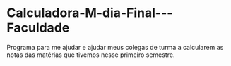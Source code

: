 # Calculadora-M-dia-Final---Faculdade
Programa para me ajudar e ajudar meus colegas de turma a calcularem as notas das matérias que tivemos nesse primeiro semestre.

